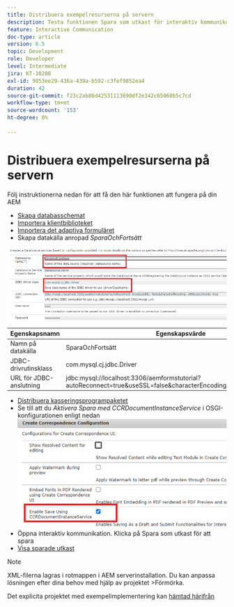 ```yaml
---
title: Distribuera exempelresurserna på servern
description: Testa funktionen Spara som utkast för interaktiv kommunikation
feature: Interactive Communication
doc-type: article
version: 6.5
topic: Development
role: Developer
level: Intermediate
jira: KT-10208
exl-id: 9053ee29-436a-439a-b592-c3fef9852ea4
duration: 42
source-git-commit: f23c2ab86d42531113690df2e342c65060b5c7cd
workflow-type: tm+mt
source-wordcount: '153'
ht-degree: 0%

---
```


# Distribuera exempelresurserna på servern

Följ instruktionerna nedan för att få den här funktionen att fungera på din AEM

* [Skapa databasschemat](assets/icdrafts.sql)
* [Importera klientbiblioteket](assets/icdrafts.zip)
* [Importera det adaptiva formuläret](assets/SavedDraftsAdaptiveForm.zip)
* Skapa datakälla anropad _SparaOchFortsätt_

![Skapa datakälla](assets/data-source.png)

| Egenskapsnamn | Egenskapsvärde |
|---|---|
| Namn på datakälla | SparaOchFortsätt |
| JDBC-drivrutinsklass | com.mysql.cj.jdbc.Driver |
| URL för JDBC-anslutning | jdbc:mysql://localhost:3306/aemformstutorial?autoReconnect=true&amp;useSSL=false&amp;characterEncoding=utf8&amp;useUnicode=true |

* [Distribuera kasseringsprogrampaketet](assets/icdrafts.icdrafts.core-1.0-SNAPSHOT.jar)
* Se till att du _Aktivera Spara med CCRDocumentInstanceService_ i OSGI-konfigurationen enligt nedan
  ![Aktivera utkast](assets/enable-drafts.png)
* Öppna interaktiv kommunikation. Klicka på Spara som utkast för att spara
* [Visa sparade utkast](http://localhost:4502/content/dam/formsanddocuments/saveddrafts/jcr:content?wcmmode=disabled)

>[!NOTE]
>XML-filerna lagras i rotmappen i AEM serverinstallation. Du kan anpassa lösningen efter dina behov med hjälp av projektet >Förmörka.

Det explicita projektet med exempelimplementering kan [hämtad härifrån](assets/icdrafts-eclipse-project.zip)
